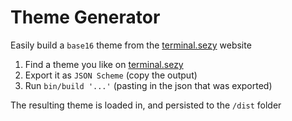 # Theme Generator

Easily build a `base16` theme from the [terminal.sezy](https://terminal.sexy/) website

1. Find a theme you like on [terminal.sezy](https://terminal.sexy/)
2. Export it as `JSON Scheme` (copy the output)
3. Run `bin/build '...'` (pasting in the json that was exported)

The resulting theme is loaded in, and persisted to the `/dist` folder
